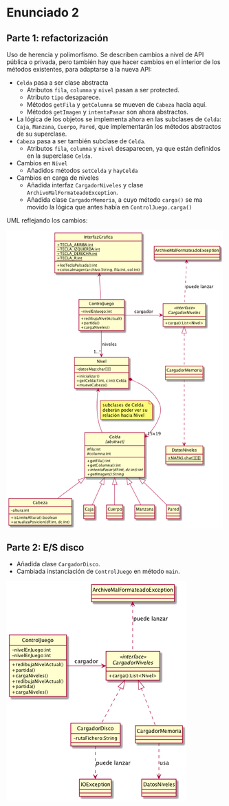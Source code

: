 # Enunciado 2

## Parte 1: refactorización

Uso de herencia y polimorfismo. Se describen cambios a nivel de API pública o
privada, pero también hay que hacer cambios en el interior de los métodos
existentes, para adaptarse a la nueva API:

* `Celda` pasa a ser clase abstracta
    - Atributos `fila`, `columna` y `nivel` pasan a ser protected.
    - Atributo `tipo` desaparece.
    - Métodos `getFila` y `getColumna` se mueven de `Cabeza` hacia aquí.
    - Métodos `getImagen` y `intentaPasar` son ahora abstractos.
* La lógica de los objetos se implementa ahora en las subclases de `Celda`:
  `Caja`, `Manzana`, `Cuerpo`, `Pared`, que implementarán los métodos abstractos
  de su superclase.
* `Cabeza` pasa a ser también subclase de `Celda`.
    - Atributos `fila`, `columna` y `nivel` desaparecen, ya que están definidos
    en la superclase `Celda`.
* Cambios en `Nivel`
    - Añadidos métodos `setCelda` y `hayCelda`
* Cambios en carga de niveles
    - Añadida interfaz `CargadorNiveles` y clase `ArchivoMalFormateadoException`.
    - Añadida clase  `CargadorMemoria`, a cuyo método `carga()` se ma movido la
      lógica que antes había en `ControlJuego.carga()`

UML reflejando los cambios:

![UML](uml_refactor_1.png)

## Parte 2: E/S disco

- Añadida clase `CargadorDisco`.
- Cambiada instanciación de `ControlJuego` en método `main`.

![UML](uml_disco.png)
